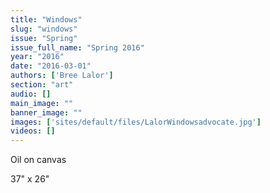 ```yaml
---
title: "Windows"
slug: "windows"
issue: "Spring"
issue_full_name: "Spring 2016"
year: "2016"
date: "2016-03-01"
authors: ['Bree Lalor']
section: "art"
audio: []
main_image: ""
banner_image: ""
images: ['sites/default/files/LalorWindowsadvocate.jpg']
videos: []
---
```

Oil on canvas

 37" x 26"

